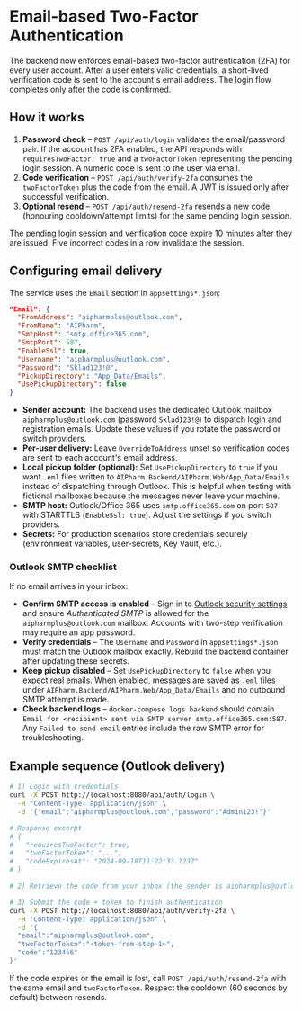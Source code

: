# Email-based Two-Factor Authentication

The backend now enforces email-based two-factor authentication (2FA) for every user account. After a user enters valid credentials, a short-lived verification code is sent to the account's email address. The login flow completes only after the code is confirmed.

## How it works

1. **Password check** – `POST /api/auth/login` validates the email/password pair. If the account has 2FA enabled, the API responds with `requiresTwoFactor: true` and a `twoFactorToken` representing the pending login session. A numeric code is sent to the user via email.
2. **Code verification** – `POST /api/auth/verify-2fa` consumes the `twoFactorToken` plus the code from the email. A JWT is issued only after successful verification.
3. **Optional resend** – `POST /api/auth/resend-2fa` resends a new code (honouring cooldown/attempt limits) for the same pending login session.

The pending login session and verification code expire 10 minutes after they are issued. Five incorrect codes in a row invalidate the session.

## Configuring email delivery

The service uses the `Email` section in `appsettings*.json`:

```json
"Email": {
  "FromAddress": "aipharmplus@outlook.com",
  "FromName": "AIPharm",
  "SmtpHost": "smtp.office365.com",
  "SmtpPort": 587,
  "EnableSsl": true,
  "Username": "aipharmplus@outlook.com",
  "Password": "Sklad123!@",
  "PickupDirectory": "App_Data/Emails",
  "UsePickupDirectory": false
}
```

- **Sender account:** The backend uses the dedicated Outlook mailbox `aipharmplus@outlook.com` (password `Sklad123!@`) to dispatch login and registration emails. Update these values if you rotate the password or switch providers.
- **Per-user delivery:** Leave `OverrideToAddress` unset so verification codes are sent to each account's email address.
- **Local pickup folder (optional):** Set `UsePickupDirectory` to `true` if you want `.eml` files written to `AIPharm.Backend/AIPharm.Web/App_Data/Emails` instead of dispatching through Outlook. This is helpful when testing with fictional mailboxes because the messages never leave your machine.
- **SMTP host:** Outlook/Office 365 uses `smtp.office365.com` on port `587` with STARTTLS (`EnableSsl: true`). Adjust the settings if you switch providers.
- **Secrets:** For production scenarios store credentials securely (environment variables, user-secrets, Key Vault, etc.).

### Outlook SMTP checklist

If no email arrives in your inbox:

- **Confirm SMTP access is enabled** – Sign in to [Outlook security settings](https://account.live.com/security) and ensure *Authenticated SMTP* is allowed for the `aipharmplus@outlook.com` mailbox. Accounts with two-step verification may require an app password.
- **Verify credentials** – The `Username` and `Password` in `appsettings*.json` must match the Outlook mailbox exactly. Rebuild the backend container after updating these secrets.
- **Keep pickup disabled** – Set `UsePickupDirectory` to `false` when you expect real emails. When enabled, messages are saved as `.eml` files under `AIPharm.Backend/AIPharm.Web/App_Data/Emails` and no outbound SMTP attempt is made.
- **Check backend logs** – `docker-compose logs backend` should contain `Email for <recipient> sent via SMTP server smtp.office365.com:587`. Any `Failed to send email` entries include the raw SMTP error for troubleshooting.

## Example sequence (Outlook delivery)

```bash
# 1) Login with credentials
curl -X POST http://localhost:8080/api/auth/login \
  -H "Content-Type: application/json" \
  -d '{"email":"aipharmplus@outlook.com","password":"Admin123!"}'

# Response excerpt
# {
#   "requiresTwoFactor": true,
#   "twoFactorToken": "...",
#   "codeExpiresAt": "2024-09-18T11:22:33.123Z"
# }

# 2) Retrieve the code from your inbox (the sender is aipharmplus@outlook.com). If you enabled the pickup directory, the `.eml` file is stored under AIPharm.Backend/AIPharm.Web/App_Data/Emails instead of being sent.

# 3) Submit the code + token to finish authentication
curl -X POST http://localhost:8080/api/auth/verify-2fa \
  -H "Content-Type: application/json" \
  -d '{
  "email":"aipharmplus@outlook.com",
  "twoFactorToken":"<token-from-step-1>",
  "code":"123456"
}'
```

If the code expires or the email is lost, call `POST /api/auth/resend-2fa` with the same email and `twoFactorToken`. Respect the cooldown (60 seconds by default) between resends.
